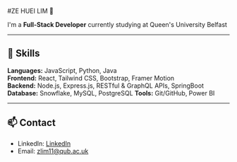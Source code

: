 #ZE HUEI LIM 🐲

I'm a **Full-Stack Developer** currently studying at Queen's University Belfast

---

## 🔧 Skills

**Languages:** JavaScript, Python, Java  
**Frontend:** React, Tailwind CSS, Bootstrap, Framer Motion  
**Backend:** Node.js, Express.js, RESTful & GraphQL APIs, SpringBoot
**Database:** Snowflake, MySQL, PostgreSQL
**Tools:** Git/GitHub, Power BI

---

## 📫 Contact

- LinkedIn: [LinkedIn](https://www.linkedin.com/in/ze-huei-lim-310a162b5/)  
- Email: zlim11@qub.ac.uk


